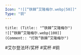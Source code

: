 ```yaml
---
Icon: "![[“铁棘”艾隆梅尔.webp|50]]"
Type: "铜"
---
```

```ad-common-bronze-trophy
title: (Title:: "“铁棘”艾隆梅尔")
![[“铁棘”艾隆梅尔.webp|100]]
(Comment:: "打败“铁棘”艾隆梅尔")
```

#艾尔登法环/奖杯 #奖杯 #铜